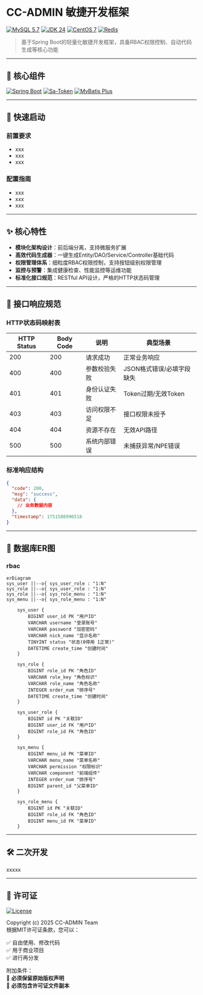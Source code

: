 # CC-ADMIN 敏捷开发框架

[![MySQL 5.7](https://img.shields.io/badge/MySQL-5.7-%234479A1?logo=mysql)](https://dev.mysql.com/)
[![JDK 24](https://img.shields.io/badge/JDK-24-%23038b1c?logo=openjdk)](https://openjdk.org/)
[![CentOS 7](https://img.shields.io/badge/CentOS-7-%23A30044?logo=centos)](https://www.centos.org/)
[![Redis](https://img.shields.io/badge/Redis-%23DC382D?logo=redis)](https://redis.io/)

> 基于Spring Boot的轻量化敏捷开发框架，具备RBAC权限控制、自动代码生成等核心功能
---
## 🧰 核心组件
[![Spring Boot](https://img.shields.io/badge/Spring_Boot-3.5.3-%236DB33F?logo=springboot)](https://spring.io/projects/spring-boot)
[![Sa-Token](https://img.shields.io/badge/Sa--Token-1.44.0-%23FF6B6B?logo=java)](https://sa-token.cc/)
[![MyBatis Plus](https://img.shields.io/badge/MyBatis_Plus-3.5.12-%231a73e8?logo=mybatis)](https://baomidou.com/)

---
## 🚀 快速启动

### 前置要求
- xxx
- xxx
- xxx
### 配置指南
- xxx
- xxx
- xxx

---
## ✨ 核心特性
- **模块化架构设计**：前后端分离，支持微服务扩展
- **高效代码生成器**：一键生成Entity/DAO/Service/Controller基础代码
- **权限管理体系**：细粒度RBAC权限控制，支持按钮级别权限管理
- **监控与预警**：集成健康检查、性能监控等运维功能
- **标准化接口规范**：RESTful API设计，严格的HTTP状态码管理
---
## 📡 接口响应规范

### HTTP状态码映射表
| HTTP Status | Body Code | 说明                     | 典型场景               |
|-------------|-----------|--------------------------|-----------------------|
| 200         | 200       | 请求成功                 | 正常业务响应           |
| 400         | 400       | 参数校验失败             | JSON格式错误/必填字段缺失 |
| 401         | 401       | 身份认证失败             | Token过期/无效Token    |
| 403         | 403       | 访问权限不足             | 接口权限未授予          |
| 404         | 404       | 资源不存在               | 无效API路径           |
| 500         | 500       | 系统内部错误             | 未捕获异常/NPE错误     |

### 标准响应结构
```json
{
  "code": 200,
  "msg": "success",
  "data": {
    // 业务数据内容
  },
  "timestamp": 1751508990518
}
```
---
## 📐 数据库ER图

### rbac
```mermaid
erDiagram
sys_user ||--o{ sys_user_role : "1:N"
sys_role ||--o{ sys_user_role : "1:N"
sys_role ||--o{ sys_role_menu : "1:N"
sys_menu ||--o{ sys_role_menu : "1:N"

    sys_user {
        BIGINT user_id PK "用户ID"
        VARCHAR username "登录账号"
        VARCHAR password "加密密码"
        VARCHAR nick_name "显示名称"
        TINYINT status "状态(0停用 1正常)"
        DATETIME create_time "创建时间"
    }
    
    sys_role {
        BIGINT role_id PK "角色ID"
        VARCHAR role_key "角色标识"
        VARCHAR role_name "角色名称"
        INTEGER order_num "排序号"
        DATETIME create_time "创建时间"
    }
    
    sys_user_role {
        BIGINT id PK "关联ID"
        BIGINT user_id FK "用户ID"
        BIGINT role_id FK "角色ID"
    }
    
    sys_menu {
        BIGINT menu_id PK "菜单ID"
        VARCHAR menu_name "菜单名称"
        VARCHAR permission "权限标识"
        VARCHAR component "前端组件"
        INTEGER order_num "排序号"
        BIGINT parent_id "父菜单ID"
    }
    
    sys_role_menu {
        BIGINT id PK "关联ID"
        BIGINT role_id FK "角色ID"
        BIGINT menu_id FK "菜单ID"
    }

```
---
## 🛠️ 二次开发
xxxxx

---
## 📄 许可证
[![License](https://img.shields.io/badge/License-MIT-green.svg)](LICENSE)

Copyright (c) 2025 CC-ADMIN Team  
根据MIT许可证条款，您可以：

✅ 自由使用、修改代码  
✅ 用于商业项目  
✅ 进行再分发  

附加条件：  
📌 **必须保留原始版权声明**  
📌 **必须包含许可证文件副本**  